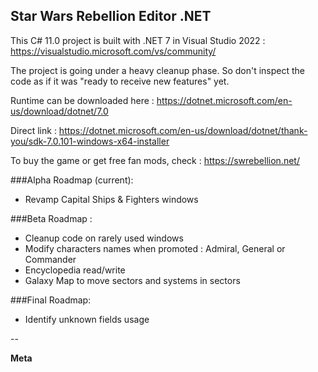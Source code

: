 ## Star Wars Rebellion Editor .NET

This C# 11.0 project is built with .NET 7 in Visual Studio 2022 : https://visualstudio.microsoft.com/vs/community/

The project is going under a heavy cleanup phase. So don't inspect the code as if it was "ready to receive new features" yet.

Runtime can be downloaded here : https://dotnet.microsoft.com/en-us/download/dotnet/7.0

Direct link : https://dotnet.microsoft.com/en-us/download/dotnet/thank-you/sdk-7.0.101-windows-x64-installer

To buy the game or get free fan mods, check : https://swrebellion.net/

###Alpha Roadmap (current):
* Revamp Capital Ships & Fighters windows

###Beta Roadmap :
* Cleanup code on rarely used windows
* Modify characters names when promoted : Admiral, General or Commander
* Encyclopedia read/write
* Galaxy Map to move sectors and systems in sectors

###Final Roadmap:
* Identify unknown fields usage

--

**Meta**

